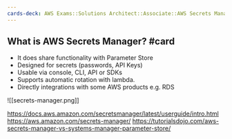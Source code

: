 ```yaml
---
cards-deck: AWS Exams::Solutions Architect::Associate::AWS Secrets Manager
---
```

## What is AWS Secrets Manager? #card 

- It does share functionality with Parameter Store
- Designed for secrets (passwords, API Keys)
- Usable via console, CLI, API or SDKs
- Supports automatic rotation with lambda.
- Directly integrations with some AWS products e.g. RDS

![[secrets-manager.png]]

https://docs.aws.amazon.com/secretsmanager/latest/userguide/intro.html
https://aws.amazon.com/secrets-manager/
https://tutorialsdojo.com/aws-secrets-manager-vs-systems-manager-parameter-store/